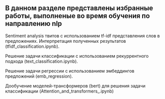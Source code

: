 ## В данном разделе представлены избранные работы, выполненые во время обучения по направлению nlp

Sentiment analysis твитов с использованием tf-idf представления слов в предложениях. Интерпретация полученных результатов (tfidf_classification.ipynb). 

Решение задачи классификации с использованием рекуррентного подхода (text_classification.ipynb).

Решение задачи регрессии с использованием эмбеддингов предложений (emb_regression).

Дообучение моделей-трансформеров (bert) для решения задачи классификации (Attention_and_transformers_.ipynb)

